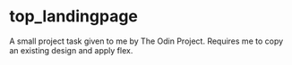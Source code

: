 # top_landingpage

A small project task given to me by The Odin Project. Requires me to copy an existing design and apply flex.
